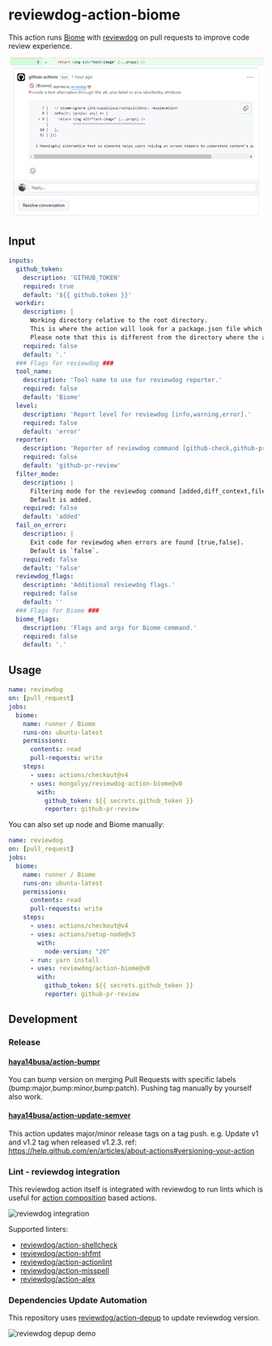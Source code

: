 # reviewdog-action-biome

This action runs [Biome](https://biomejs.dev/) with [reviewdog](https://github.com/reviewdog/reviewdog) on pull requests to improve code review experience.

![sample-pr-review](./assets/readme/sample-pr-review.png)

## Input

```yaml
inputs:
  github_token:
    description: 'GITHUB_TOKEN'
    required: true
    default: '${{ github.token }}'
  workdir:
    description: |
      Working directory relative to the root directory.
      This is where the action will look for a package.json file which declares Biome as a dependency.
      Please note that this is different from the directory where the action will run Biome, which is specified in the biome_flags input.
    required: false
    default: '.'
  ### Flags for reviewdog ###
  tool_name:
    description: 'Tool name to use for reviewdog reporter.'
    required: false
    default: 'Biome'
  level:
    description: 'Report level for reviewdog [info,warning,error].'
    required: false
    default: 'error'
  reporter:
    description: 'Reporter of reviewdog command [github-check,github-pr-review,github-pr-check].'
    required: false
    default: 'github-pr-review'
  filter_mode:
    description: |
      Filtering mode for the reviewdog command [added,diff_context,file,nofilter].
      Default is added.
    required: false
    default: 'added'
  fail_on_error:
    description: |
      Exit code for reviewdog when errors are found [true,false].
      Default is `false`.
    required: false
    default: 'false'
  reviewdog_flags:
    description: 'Additional reviewdog flags.'
    required: false
    default: ''
  ### Flags for Biome ###
  biome_flags:
    description: 'Flags and args for Biome command.'
    required: false
    default: '.'
```

## Usage

```yaml
name: reviewdog
on: [pull_request]
jobs:
  biome:
    name: runner / Biome
    runs-on: ubuntu-latest
    permissions:
      contents: read
      pull-requests: write
    steps:
      - uses: actions/checkout@v4
      - uses: mongolyy/reviewdog-action-biome@v0
        with:
          github_token: ${{ secrets.github_token }}
          reporter: github-pr-review
```

You can also set up node and Biome manually:

```yaml
name: reviewdog
on: [pull_request]
jobs:
  biome:
    name: runner / Biome
    runs-on: ubuntu-latest
    permissions:
      contents: read
      pull-requests: write
    steps:
      - uses: actions/checkout@v4
      - uses: actions/setup-node@v3
        with:
          node-version: "20"
      - run: yarn install
      - uses: reviewdog/action-biome@v0
        with:
          github_token: ${{ secrets.github_token }}
          reporter: github-pr-review
```

## Development

### Release

#### [haya14busa/action-bumpr](https://github.com/haya14busa/action-bumpr)
You can bump version on merging Pull Requests with specific labels (bump:major,bump:minor,bump:patch).
Pushing tag manually by yourself also work.

#### [haya14busa/action-update-semver](https://github.com/haya14busa/action-update-semver)

This action updates major/minor release tags on a tag push. e.g. Update v1 and v1.2 tag when released v1.2.3.
ref: https://help.github.com/en/articles/about-actions#versioning-your-action

### Lint - reviewdog integration

This reviewdog action itself is integrated with reviewdog to run lints
which is useful for [action composition] based actions.

[action composition]:https://docs.github.com/en/actions/creating-actions/creating-a-composite-action

![reviewdog integration](https://user-images.githubusercontent.com/3797062/72735107-7fbb9600-3bde-11ea-8087-12af76e7ee6f.png)

Supported linters:

- [reviewdog/action-shellcheck](https://github.com/reviewdog/action-shellcheck)
- [reviewdog/action-shfmt](https://github.com/reviewdog/action-shfmt)
- [reviewdog/action-actionlint](https://github.com/reviewdog/action-actionlint)
- [reviewdog/action-misspell](https://github.com/reviewdog/action-misspell)
- [reviewdog/action-alex](https://github.com/reviewdog/action-alex)

### Dependencies Update Automation
This repository uses [reviewdog/action-depup](https://github.com/reviewdog/action-depup) to update
reviewdog version.

![reviewdog depup demo](https://user-images.githubusercontent.com/3797062/73154254-170e7500-411a-11ea-8211-912e9de7c936.png)

